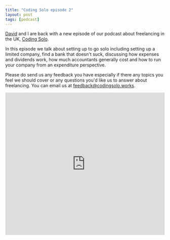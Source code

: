 ```yaml
---
title: "Coding Solo episode 2"
layout: post
tags: [podcast]
---
```


[David](https://twitter.com/davzie) and I are back with a new episode of our podcast about freelancing in the UK, [Coding Solo](https://codingsolo.works/).

In this episode we talk about setting up to go solo including setting up a limited company, find a bank that doesn't suck, discussing how expenses and dividends work, how much accountants generally cost and how to run your company from an expenditure perspective.

Please do send us any feedback you have especially if there any topics you feel we should cover or any questions you'd like us to answer about freelancing. You can email us at [feedback@codingsolo.works](mailto:feedback@codingsolo.works).

<iframe width="100%" height="450" scrolling="no" frameborder="no" src="https://w.soundcloud.com/player/?url=https%3A//api.soundcloud.com/tracks/334905557&amp;auto_play=false&amp;hide_related=false&amp;show_comments=false&amp;show_user=true&amp;show_reposts=false&amp;visual=true"></iframe>